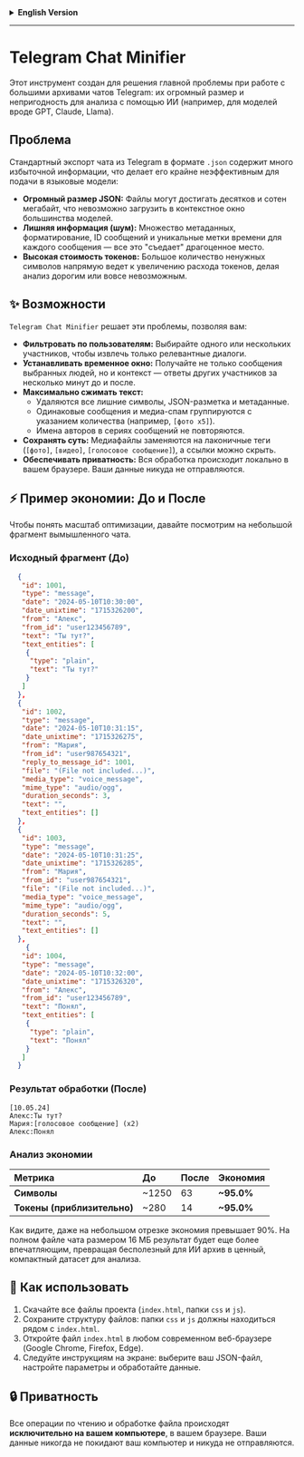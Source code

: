 <details>
<summary><strong>English Version</strong></summary>

# Telegram Chat Minifier

This tool is designed to solve a major problem when working with large Telegram chat archives: their huge size and unsuitability for AI analysis (e.g., for models like GPT, Claude, Llama).

## The Problem

A standard Telegram chat export in `.json` format contains a lot of redundant information, making it highly inefficient for feeding into language models:

- **Huge JSON Size:** Files can reach tens or hundreds of megabytes, which is impossible to load into the context window of most models.
- **Excessive Noise:** A vast amount of metadata, formatting, message IDs, and unique timestamps for every message "eats up" precious space.
- **High Token Cost:** A large number of unnecessary characters directly leads to increased token consumption, making analysis expensive or altogether impossible.

## ✨ Features

`Telegram Chat Minifier` solves these problems by allowing you to:

- **Filter by User(s):** Select one or more participants to extract only relevant dialogues.
- **Set a Time Window:** Get not only the messages of the selected people but also the context—responses from other participants within a few minutes before and after.
- **Maximize Text Compression:**
  - All unnecessary characters, JSON markup, and metadata are removed.
  - Identical consecutive messages and media spam are grouped with a counter (e.g., `[photo x5]`).
  - Author names are not repeated in a series of messages for better readability.
- **Preserve the Essentials:** Media files are replaced with concise tags (`[photo]`, `[video]`, `[voice message]`), and links can be hidden.
- **Ensure Privacy:** All processing happens locally in your browser. Your data is never sent anywhere.

## ⚡️ Savings Example: Before & After

To understand the scale of optimization, let's look at a small, fictional chat snippet.

### Original Snippet (Before)

```json
  {
   "id": 1001,
   "type": "message",
   "date": "2024-05-10T10:30:00",
   "date_unixtime": "1715326200",
   "from": "Alex",
   "from_id": "user123456789",
   "text": "Are you there?",
   "text_entities": [
    {
     "type": "plain",
     "text": "Are you there?"
    }
   ]
  },
  {
   "id": 1002,
   "type": "message",
   "date": "2024-05-10T10:31:15",
   "date_unixtime": "1715326275",
   "from": "Maria",
   "from_id": "user987654321",
   "reply_to_message_id": 1001,
   "file": "(File not included...)",
   "media_type": "voice_message",
   "mime_type": "audio/ogg",
   "duration_seconds": 3,
   "text": "",
   "text_entities": []
  },
  {
   "id": 1003,
   "type": "message",
   "date": "2024-05-10T10:31:25",
   "date_unixtime": "1715326285",
   "from": "Maria",
   "from_id": "user987654321",
   "file": "(File not included...)",
   "media_type": "voice_message",
   "mime_type": "audio/ogg",
   "duration_seconds": 5,
   "text": "",
   "text_entities": []
  },
    {
   "id": 1004,
   "type": "message",
   "date": "2024-05-10T10:32:00",
   "date_unixtime": "1715326320",
   "from": "Alex",
   "from_id": "user123456789",
   "text": "Got it",
   "text_entities": [
    {
     "type": "plain",
     "text": "Got it"
    }
   ]
  }
```

### Processed Result (After)

```text
[10.05.24]
Alex:Are you there?
Maria:[voice message] (x2)
Alex:Got it
```

### Savings Analysis

| Metric | Before | After | Savings |
| :--- | :--- | :--- | :--- |
| **Characters** | ~1250 | 59 | **~95.3%** |
| **Tokens (approx.)** | ~280 | 14 | **~95.0%** |

As you can see, even on a small segment, the savings exceed 90%. On a full 16 MB chat file, the result will be even more impressive, turning a useless archive for AI into a valuable, compact dataset for analysis.

## 🚀 How to Use

1.  Download all project files (`index.html`, `css` and `js` folders).
2.  Maintain the file structure: the `css` and `js` folders should be next to `index.html`.
3.  Open the `index.html` file in any modern web browser (Google Chrome, Firefox, Edge).
4.  Follow the on-screen instructions: select your JSON file, configure the settings, and process the data.

## 🔒 Privacy

All file reading and processing operations happen **exclusively on your computer**, within your browser. Your data never leaves your machine and is not sent anywhere.

</details>

---

# Telegram Chat Minifier

Этот инструмент создан для решения главной проблемы при работе с большими архивами чатов Telegram: их огромный размер и непригодность для анализа с помощью ИИ (например, для моделей вроде GPT, Claude, Llama).

## Проблема

Стандартный экспорт чата из Telegram в формате `.json` содержит много избыточной информации, что делает его крайне неэффективным для подачи в языковые модели:

- **Огромный размер JSON:** Файлы могут достигать десятков и сотен мегабайт, что невозможно загрузить в контекстное окно большинства моделей.
- **Лишняя информация (шум):** Множество метаданных, форматирование, ID сообщений и уникальные метки времени для каждого сообщения — все это "съедает" драгоценное место.
- **Высокая стоимость токенов:** Большое количество ненужных символов напрямую ведет к увеличению расхода токенов, делая анализ дорогим или вовсе невозможным.

## ✨ Возможности

`Telegram Chat Minifier` решает эти проблемы, позволяя вам:

- **Фильтровать по пользователям:** Выбирайте одного или нескольких участников, чтобы извлечь только релевантные диалоги.
- **Устанавливать временное окно:** Получайте не только сообщения выбранных людей, но и контекст — ответы других участников за несколько минут до и после.
- **Максимально сжимать текст:**
  - Удаляются все лишние символы, JSON-разметка и метаданные.
  - Одинаковые сообщения и медиа-спам группируются с указанием количества (например, `[фото x5]`).
  - Имена авторов в сериях сообщений не повторяются.
- **Сохранять суть:** Медиафайлы заменяются на лаконичные теги (`[фото]`, `[видео]`, `[голосовое сообщение]`), а ссылки можно скрыть.
- **Обеспечивать приватность:** Вся обработка происходит локально в вашем браузере. Ваши данные никуда не отправляются.

## ⚡️ Пример экономии: До и После

Чтобы понять масштаб оптимизации, давайте посмотрим на небольшой фрагмент вымышленного чата.

### Исходный фрагмент (До)

```json
  {
   "id": 1001,
   "type": "message",
   "date": "2024-05-10T10:30:00",
   "date_unixtime": "1715326200",
   "from": "Алекс",
   "from_id": "user123456789",
   "text": "Ты тут?",
   "text_entities": [
    {
     "type": "plain",
     "text": "Ты тут?"
    }
   ]
  },
  {
   "id": 1002,
   "type": "message",
   "date": "2024-05-10T10:31:15",
   "date_unixtime": "1715326275",
   "from": "Мария",
   "from_id": "user987654321",
   "reply_to_message_id": 1001,
   "file": "(File not included...)",
   "media_type": "voice_message",
   "mime_type": "audio/ogg",
   "duration_seconds": 3,
   "text": "",
   "text_entities": []
  },
  {
   "id": 1003,
   "type": "message",
   "date": "2024-05-10T10:31:25",
   "date_unixtime": "1715326285",
   "from": "Мария",
   "from_id": "user987654321",
   "file": "(File not included...)",
   "media_type": "voice_message",
   "mime_type": "audio/ogg",
   "duration_seconds": 5,
   "text": "",
   "text_entities": []
  },
    {
   "id": 1004,
   "type": "message",
   "date": "2024-05-10T10:32:00",
   "date_unixtime": "1715326320",
   "from": "Алекс",
   "from_id": "user123456789",
   "text": "Понял",
   "text_entities": [
    {
     "type": "plain",
     "text": "Понял"
    }
   ]
  }
```

### Результат обработки (После)

```text
[10.05.24]
Алекс:Ты тут?
Мария:[голосовое сообщение] (x2)
Алекс:Понял
```

### Анализ экономии

| Метрика | До | После | Экономия |
| :--- | :--- | :--- | :--- |
| **Символы** | ~1250 | 63 | **~95.0%** |
| **Токены (приблизительно)** | ~280 | 14 | **~95.0%** |

Как видите, даже на небольшом отрезке экономия превышает 90%. На полном файле чата размером 16 МБ результат будет еще более впечатляющим, превращая бесполезный для ИИ архив в ценный, компактный датасет для анализа.

## 🚀 Как использовать

1.  Скачайте все файлы проекта (`index.html`, папки `css` и `js`).
2.  Сохраните структуру файлов: папки `css` и `js` должны находиться рядом с `index.html`.
3.  Откройте файл `index.html` в любом современном веб-браузере (Google Chrome, Firefox, Edge).
4.  Следуйте инструкциям на экране: выберите ваш JSON-файл, настройте параметры и обработайте данные.

## 🔒 Приватность

Все операции по чтению и обработке файла происходят **исключительно на вашем компьютере**, в вашем браузере. Ваши данные никогда не покидают ваш компьютер и никуда не отправляются.
